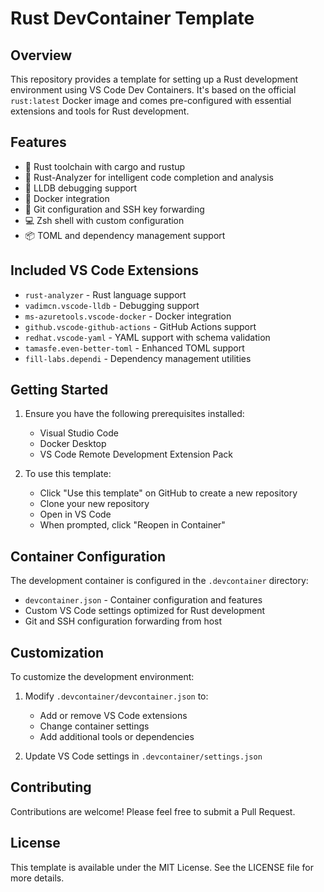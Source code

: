 # Rust DevContainer Template

## Overview

This repository provides a template for setting up a Rust development environment using VS Code Dev Containers. It's based on the official `rust:latest` Docker image and comes pre-configured with essential extensions and tools for Rust development.

## Features

- 🦀 Rust toolchain with cargo and rustup
- 📝 Rust-Analyzer for intelligent code completion and analysis
- 🐛 LLDB debugging support
- 🐋 Docker integration
- 🔧 Git configuration and SSH key forwarding
- 💻 Zsh shell with custom configuration
- 📦 TOML and dependency management support

## Included VS Code Extensions

- `rust-analyzer` - Rust language support
- `vadimcn.vscode-lldb` - Debugging support
- `ms-azuretools.vscode-docker` - Docker integration
- `github.vscode-github-actions` - GitHub Actions support
- `redhat.vscode-yaml` - YAML support with schema validation
- `tamasfe.even-better-toml` - Enhanced TOML support
- `fill-labs.dependi` - Dependency management utilities

## Getting Started

1. Ensure you have the following prerequisites installed:
   - Visual Studio Code
   - Docker Desktop
   - VS Code Remote Development Extension Pack

2. To use this template:
   - Click "Use this template" on GitHub to create a new repository
   - Clone your new repository
   - Open in VS Code
   - When prompted, click "Reopen in Container"

## Container Configuration

The development container is configured in the `.devcontainer` directory:

- `devcontainer.json` - Container configuration and features
- Custom VS Code settings optimized for Rust development
- Git and SSH configuration forwarding from host

## Customization

To customize the development environment:

1. Modify `.devcontainer/devcontainer.json` to:
   - Add or remove VS Code extensions
   - Change container settings
   - Add additional tools or dependencies

2. Update VS Code settings in `.devcontainer/settings.json`

## Contributing

Contributions are welcome! Please feel free to submit a Pull Request.

## License

This template is available under the MIT License. See the LICENSE file for more details.